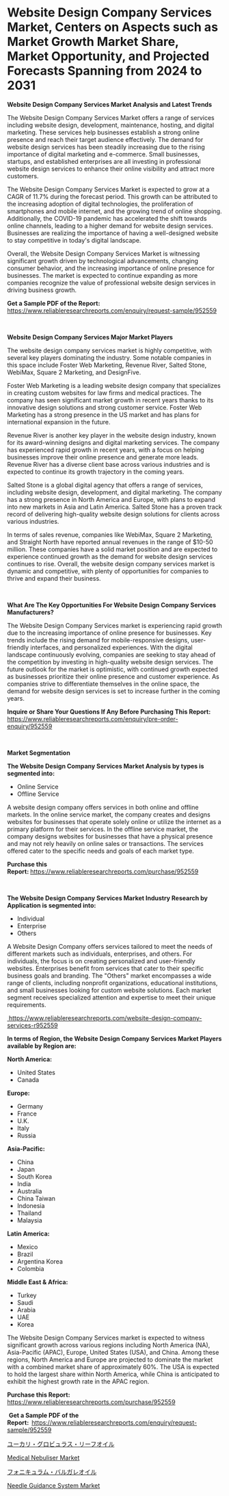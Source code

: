<p><h1>Website Design Company Services Market, Centers on Aspects such as Market Growth Market Share, Market Opportunity, and Projected Forecasts Spanning from 2024 to 2031</h1></p><p><strong>Website Design Company Services Market Analysis and Latest Trends</strong></p>
<p><p>The Website Design Company Services Market offers a range of services including website design, development, maintenance, hosting, and digital marketing. These services help businesses establish a strong online presence and reach their target audience effectively. The demand for website design services has been steadily increasing due to the rising importance of digital marketing and e-commerce. Small businesses, startups, and established enterprises are all investing in professional website design services to enhance their online visibility and attract more customers.</p><p>The Website Design Company Services Market is expected to grow at a CAGR of 11.7% during the forecast period. This growth can be attributed to the increasing adoption of digital technologies, the proliferation of smartphones and mobile internet, and the growing trend of online shopping. Additionally, the COVID-19 pandemic has accelerated the shift towards online channels, leading to a higher demand for website design services. Businesses are realizing the importance of having a well-designed website to stay competitive in today's digital landscape.</p><p>Overall, the Website Design Company Services Market is witnessing significant growth driven by technological advancements, changing consumer behavior, and the increasing importance of online presence for businesses. The market is expected to continue expanding as more companies recognize the value of professional website design services in driving business growth.</p></p>
<p><strong>Get a Sample PDF of the Report:&nbsp;</strong> <a href="https://www.reliableresearchreports.com/enquiry/request-sample/952559">https://www.reliableresearchreports.com/enquiry/request-sample/952559</a></p>
<p>&nbsp;</p>
<p><strong>Website Design Company Services Major Market Players</strong></p>
<p><p>The website design company services market is highly competitive, with several key players dominating the industry. Some notable companies in this space include Foster Web Marketing, Revenue River, Salted Stone, WebiMax, Square 2 Marketing, and DesignFive.</p><p>Foster Web Marketing is a leading website design company that specializes in creating custom websites for law firms and medical practices. The company has seen significant market growth in recent years thanks to its innovative design solutions and strong customer service. Foster Web Marketing has a strong presence in the US market and has plans for international expansion in the future.</p><p>Revenue River is another key player in the website design industry, known for its award-winning designs and digital marketing services. The company has experienced rapid growth in recent years, with a focus on helping businesses improve their online presence and generate more leads. Revenue River has a diverse client base across various industries and is expected to continue its growth trajectory in the coming years.</p><p>Salted Stone is a global digital agency that offers a range of services, including website design, development, and digital marketing. The company has a strong presence in North America and Europe, with plans to expand into new markets in Asia and Latin America. Salted Stone has a proven track record of delivering high-quality website design solutions for clients across various industries.</p><p>In terms of sales revenue, companies like WebiMax, Square 2 Marketing, and Straight North have reported annual revenues in the range of $10-50 million. These companies have a solid market position and are expected to experience continued growth as the demand for website design services continues to rise. Overall, the website design company services market is dynamic and competitive, with plenty of opportunities for companies to thrive and expand their business.</p></p>
<p>&nbsp;</p>
<p><strong>What Are The Key Opportunities For Website Design Company Services Manufacturers?</strong></p>
<p><p>The Website Design Company Services market is experiencing rapid growth due to the increasing importance of online presence for businesses. Key trends include the rising demand for mobile-responsive designs, user-friendly interfaces, and personalized experiences. With the digital landscape continuously evolving, companies are seeking to stay ahead of the competition by investing in high-quality website design services. The future outlook for the market is optimistic, with continued growth expected as businesses prioritize their online presence and customer experience. As companies strive to differentiate themselves in the online space, the demand for website design services is set to increase further in the coming years.</p></p>
<p><strong>Inquire or Share Your Questions If Any Before Purchasing This Report:</strong> <a href="https://www.reliableresearchreports.com/enquiry/pre-order-enquiry/952559">https://www.reliableresearchreports.com/enquiry/pre-order-enquiry/952559</a></p>
<p>&nbsp;</p>
<p><strong>Market Segmentation</strong></p>
<p><strong>The Website Design Company Services Market Analysis by types is segmented into:</strong></p>
<p><ul><li>Online Service</li><li>Offline Service</li></ul></p>
<p><p>A website design company offers services in both online and offline markets. In the online service market, the company creates and designs websites for businesses that operate solely online or utilize the internet as a primary platform for their services. In the offline service market, the company designs websites for businesses that have a physical presence and may not rely heavily on online sales or transactions. The services offered cater to the specific needs and goals of each market type.</p></p>
<p><strong>Purchase this Report:&nbsp;</strong><a href="https://www.reliableresearchreports.com/purchase/952559">https://www.reliableresearchreports.com/purchase/952559</a></p>
<p>&nbsp;</p>
<p><strong>The Website Design Company Services Market Industry Research by Application is segmented into:</strong></p>
<p><ul><li>Individual</li><li>Enterprise</li><li>Others</li></ul></p>
<p><p>A Website Design Company offers services tailored to meet the needs of different markets such as individuals, enterprises, and others. For individuals, the focus is on creating personalized and user-friendly websites. Enterprises benefit from services that cater to their specific business goals and branding. The "Others" market encompasses a wide range of clients, including nonprofit organizations, educational institutions, and small businesses looking for custom website solutions. Each market segment receives specialized attention and expertise to meet their unique requirements.</p></p>
<p><a href="https://www.reliableresearchreports.com/website-design-company-services-r952559">&nbsp;https://www.reliableresearchreports.com/website-design-company-services-r952559</a></p>
<p><strong>In terms of Region, the Website Design Company Services Market Players available by Region are:</strong></p>
<p>
    <p> <strong> North America: </strong>
        <ul>
            <li>United States</li>
            <li>Canada</li>
        </ul>
        </p> 
    <p> <strong> Europe: </strong>
        <ul>
            <li>Germany</li>
            <li>France</li>
            <li>U.K.</li>
            <li>Italy</li>
            <li>Russia</li>
        </ul>
        </p> 
    <p> <strong> Asia-Pacific: </strong>
        <ul>
            <li>China</li>
            <li>Japan</li>
            <li>South Korea</li>
            <li>India</li>
            <li>Australia</li>
            <li>China Taiwan</li>
            <li>Indonesia</li>
            <li>Thailand</li>
            <li>Malaysia</li>
        </ul>
        </p> 
    <p> <strong> Latin America: </strong>
        <ul>
            <li>Mexico</li>
            <li>Brazil</li>
            <li>Argentina Korea</li>
            <li>Colombia</li>
        </ul>
        </p> 
    <p> <strong> Middle East & Africa: </strong>
        <ul>
            <li>Turkey</li>
            <li>Saudi</li>
            <li>Arabia</li>
            <li>UAE</li>
            <li>Korea</li>
        </ul>
    </p>
    </p>
<p><p>The Website Design Company Services market is expected to witness significant growth across various regions including North America (NA), Asia-Pacific (APAC), Europe, United States (USA), and China. Among these regions, North America and Europe are projected to dominate the market with a combined market share of approximately 60%. The USA is expected to hold the largest share within North America, while China is anticipated to exhibit the highest growth rate in the APAC region.</p></p>
<p><strong>Purchase this Report: </strong><a href="https://www.reliableresearchreports.com/purchase/952559">https://www.reliableresearchreports.com/purchase/952559</a></p>
<p>&nbsp;<strong>Get a Sample PDF of the Report:&nbsp;&nbsp;</strong><a href="https://www.reliableresearchreports.com/enquiry/request-sample/952559">https://www.reliableresearchreports.com/enquiry/request-sample/952559</a></p>
<p><strong></strong></p>
<p><p><a href="https://github.com/LizaHeller2023/Market-Research-Report-List-1/blob/main/7262766174642.md">ユーカリ・グロビュラス・リーフオイル</a></p><p><a href="https://github.com/crlaem461/Market-Research-Report-List-1/blob/main/medical-nebuliser-market.md">Medical Nebuliser Market</a></p><p><a href="https://github.com/deonnorth8/Market-Research-Report-List-2/blob/main/3707081174641.md">フォニキュラム・バルガレオイル</a></p><p><a href="https://github.com/refatkhan11277/Market-Research-Report-List-1/blob/main/needle-guidance-system-market.md">Needle Guidance System Market</a></p></p>